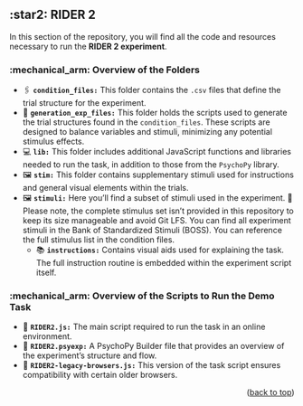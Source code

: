 <div style="text-align: left;">
  <h2> :star2: <strong>RIDER 2</strong></h2>

  <p>In this section of the repository, you will find all the code and resources necessary to run the <strong>RIDER 2 experiment</strong>.</p>

  <h3> :mechanical_arm: <strong>Overview of the Folders</strong></h3>

  <ul>
    <li> &#128391; <strong><code>condition_files:</code></strong> This folder contains the <code>.csv</code> files that define the trial structure for the experiment.</li>
    <li> &#128190; <strong><code>generation_exp_files:</code></strong> This folder holds the scripts used to generate the trial structures found in the <code>condition_files</code>. These scripts are designed to balance variables and stimuli, minimizing any potential stimulus effects.</li>
    <li> &#128187; <strong><code>lib:</code></strong> This folder includes additional JavaScript functions and libraries needed to run the task, in addition to those from the <code>PsychoPy</code> library.</li>
    <li> &#128444; <strong><code>stim:</code></strong> This folder contains supplementary stimuli used for instructions and general visual elements within the trials.</li>
    <li> &#128444; <strong><code>stimuli:</code></strong> Here you’ll find a subset of stimuli used in the experiment. &#128680; Please note, the complete stimulus set isn’t provided in this repository to keep its size manageable and avoid Git LFS. You can find all experiment stimuli in the Bank of Standardized Stimuli (BOSS). You can reference the full stimulus list in the condition files.
      <ul>
        <li> &#128218; <strong><code>instructions:</code></strong> Contains visual aids used for explaining the task. The full instruction routine is embedded within the experiment script itself.</li>
      </ul>
    </li>
  </ul>

  <h3> :mechanical_arm: <strong>Overview of the Scripts to Run the Demo Task</strong></h3>

  <ul>
    <li> &#128126; <strong><code>RIDER2.js:</code></strong> The main script required to run the task in an online environment.</li>
    <li> &#128126; <strong><code>RIDER2.psyexp:</code></strong> A PsychoPy Builder file that provides an overview of the experiment’s structure and flow.</li>
    <li> &#128126; <strong><code>RIDER2-legacy-browsers.js:</code></strong> This version of the task script ensures compatibility with certain older browsers.</li>
  </ul>

  <p align="right">(<a href="#readme-top">back to top</a>)</p>
</div>
